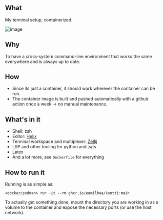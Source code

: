 ## What
My terminal setup, containerized.

![image](https://github.com/eemilhaa/kontti/assets/70660230/4ca023d3-6695-44ed-96ff-115a5219d7f0)

## Why
To have a cross-system command-line environment that works the same everywhere
and is always up to date.

## How
- Since its just a container, it should work wherever the container can be run.
- The container image is built and pushed automatically with a github action
  once a week -> no manual maintenance.

## What's in it
- Shell: zsh
- Editor: [Helix](https://github.com/helix-editor/helix)
- Terminal workspace and multiplexer: [Zellij](https://github.com/zellij-org/zellij)
- LSP and other tooling for python and js/ts
- Latex
- And a lot more, see `Dockerfile` for everything

## How to run it
Running is as simple as:
```console
<docker/podman> run -it --rm ghcr.io/eemilhaa/kontti:main
```
To actually get something done, mount the directory you are working in as
a volume to the container and expose the necessary ports (or use the host
network).
